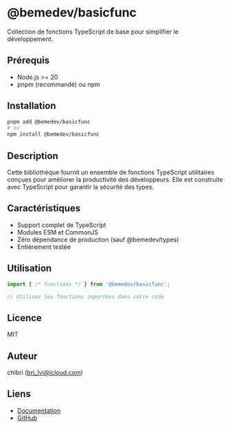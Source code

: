 # @bemedev/basicfunc

Collection de fonctions TypeScript de base pour simplifier le développement.

## Prérequis

- Node.js >= 20
- pnpm (recommandé) ou npm

## Installation

```bash
pnpm add @bemedev/basicfunc
# ou
npm install @bemedev/basicfunc
```

## Description

Cette bibliothèque fournit un ensemble de fonctions TypeScript utilitaires conçues pour améliorer la productivité des développeurs. Elle est construite avec TypeScript pour garantir la sécurité des types.

## Caractéristiques

- Support complet de TypeScript
- Modules ESM et CommonJS
- Zéro dépendance de production (sauf @bemedev/types)
- Entièrement testée

## Utilisation

```typescript
import { /* functions */ } from '@bemedev/basicfunc';

// Utilisez les fonctions importées dans votre code
```

## Licence

MIT

## Auteur

chlbri (bri_lvi@icloud.com)

## Liens

- [Documentation](https://bemedev.vercel.app)
- [GitHub](https://github.com/chlbri/basifunc)

